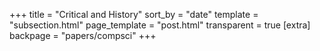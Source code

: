 +++
title = "Critical and History"
sort_by = "date"
template = "subsection.html"
page_template = "post.html"
transparent = true
[extra]
backpage = "papers/compsci"
+++

